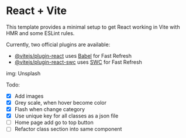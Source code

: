 # React + Vite

This template provides a minimal setup to get React working in Vite with HMR and some ESLint rules.

Currently, two official plugins are available:

- [@vitejs/plugin-react](https://github.com/vitejs/vite-plugin-react/blob/main/packages/plugin-react/README.md) uses [Babel](https://babeljs.io/) for Fast Refresh
- [@vitejs/plugin-react-swc](https://github.com/vitejs/vite-plugin-react-swc) uses [SWC](https://swc.rs/) for Fast Refresh

img:
Unsplash

Todo:
- [x] Add images
- [x] Grey scale, when hover become color
- [x] Flash when change category
- [x] Use unique key for all classes as a json file
- [ ] Home page add go to top button
- [ ] Refactor class section into same component